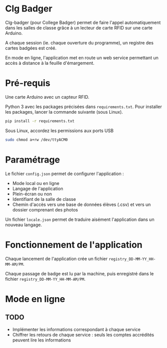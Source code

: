 # Clg Badger

Clg-badger (pour College Badger) permet de faire l'appel automatiquement dans les salles de classe grâce à un lecteur de carte RFID sur une carte Arduino.

A chaque session (ie. chaque ouverture du programme), un registre des cartes badgées est créé.

En mode en ligne, l'application met en route un web service permettant un accès à distance à la feuille d'émargement.

# Pré-requis

Une carte Arduino avec un capteur RFID.

Python 3 avec les packages précisées dans `requirements.txt`. Pour installer les packages, lancer la commande suivante (sous Linux).

```bash
pip install -r requirements.txt
```

Sous Linux, accordez les permissions aux ports USB
```bash
sudo chmod a+rw /dev/ttyACM0
```

# Paramétrage

Le fichier `config.json` permet de configurer l'application :
- Mode local ou en ligne
- Langage de l'application
- Plein-écran ou non
- Identifiant de la salle de classe
- Chemin d'accès vers une base de données élèves (.csv) et vers un dossier comprenant des photos

Un fichier `locale.json` permet de traduire aisément l'application dans un nouveau langage.

# Fonctionnement de l'application

Chaque lancement de l'application crée un fichier `registry_DD-MM-YY_HH-MM-AM/PM`.

Chaque passage de badge est lu par la machine, puis enregistré dans le fichier `registry_DD-MM-YY_HH-MM-AM/PM`.


# Mode en ligne

## TODO

- Implémenter les informations correspondant à chaque service
- Chiffrer les retours de chaque service : seuls les comptes accrédités peuvent lire les informations
